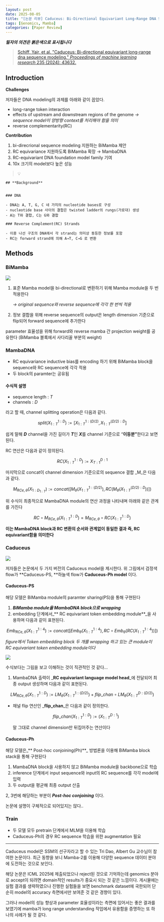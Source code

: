 ```yaml
---
layout: post
date: 2025-08-05
title: "[논문 리뷰] Caduceus: Bi-Directional Equivariant Long-Range DNA Sequence Modeling"
tags: [Genomics, Mamba]
categories: [Paper Review]
---
```


<span class="notion-red">_**필자의 의견은 붉은색으로 표시됩니다**_</span>


> [Schiff, Yair, et al. "Caduceus: Bi-directional equivariant long-range dna sequence modeling." ](https://pmc.ncbi.nlm.nih.gov/articles/PMC12189541/)[_Proceedings of machine learning research_](https://pmc.ncbi.nlm.nih.gov/articles/PMC12189541/)[ 235 (2024): 43632.](https://pmc.ncbi.nlm.nih.gov/articles/PMC12189541/)



## Introduction


**Challenges**


저자들은 DNA modeling의 과제를 아래와 같이 꼽았다.

- long-range token interaction
- effects of upstream and downstream regions of the genome 
_→ sequence model이 양방향 context를 처리해야 함을 의미_
- reverse complementarity(RC)

**Contribution**

1. bi-direcrional sequence modeling 지원하는 BiMamba 제안
1. RC equivariance 지원하도록 BiMamba 확장 → MambaDNA
1. RC-equivariant DNA foundation model family 기여
1. 10x 크기의 model보다 높은 성능

> 💡 


	## **Background**


	### DNA

	- DNA는 A, T, G, C 네 가지의 nucleotide bases로 구성
	- nucleotide base 사이의 결합은 twisted ladder의 rungs(가로대) 생성
	- A는 T와 결합, C는 G와 결합

	### Reverse Complement(RC) Strands

	- 이중 나선 구조의 DNA에서 각 strand는 의미상 동등한 정보를 포함
	- RC는 forward strand에 의해 A→T, C→G 로 변환


## Methods



### BiMamba


![](https://prod-files-secure.s3.us-west-2.amazonaws.com/542b861c-36a8-4051-84e5-8804b6728dba/2c247d59-7815-4980-99f0-8f0d21f445a7/image.png?X-Amz-Algorithm=AWS4-HMAC-SHA256&X-Amz-Content-Sha256=UNSIGNED-PAYLOAD&X-Amz-Credential=ASIAZI2LB466S7S45IUW%2F20251011%2Fus-west-2%2Fs3%2Faws4_request&X-Amz-Date=20251011T150104Z&X-Amz-Expires=3600&X-Amz-Security-Token=IQoJb3JpZ2luX2VjEG0aCXVzLXdlc3QtMiJHMEUCIQCwpwZ3iW7qvd%2FVWxA1r8lj2kwKOo%2FTnaPjdvO6lE1x8QIgO%2BZBHtbUFz1QONkGwQlC%2BZ8cHVMuF1tcwSPogqM3PHkq%2FwMIFhAAGgw2Mzc0MjMxODM4MDUiDARTrbduDOi0OwY6XircAxQ4YLn9zu2MvWFkbhVEJS357QKlFTIOXP%2FNmDG9pyzo9TrHpS0W5XjmbCm2obkR1bRmzGkcZ4f1P72kQpco8Ag41u6LviTuTmYf5t%2BkrtkuocsNpIiwibE0mRoP5IdZVMN%2BYcLv7VnevRztGlPFrM%2FETKEcclZhdbaKl90nH9wq1O8mqb7jNo2C5ury2Zh68HK%2BBRblShWd4Ed7JySHbD1hsEaRicvYonRa89Z0jYXzqi7P8XRQHc4%2BPjyhFVOU0WyOxASpc2Z91nqVvWa3CsqrYA5xDYIBehysL1jCOWr9kM66Jq7xE4tgcGvC%2BE98WZjfOKQEsWQgSX326CoIogERhc8%2F6MJpKd8c4TyAe3%2FISR0ibvmNg0TROSVsaBgh%2BQNFV3QrV%2FumF0ZDjxxPdoIzkbycDY6yEnxEEDsW6Ac23wH3N76kaNv1V8INkUEza2hiaBx8D7OAvyFFSWio8jFcpOsCESp6GFPXsuCMe8bxUEmmGYAAfJzPzw0bV0%2FZncTgXSAFlhLq0%2FCH63eE9LZPhQEAPvowZt7%2F42iQ2wooO2OqVN3UnuH4%2F5CgXnJF%2B1Xi4Qto%2BdTW8fjjL8hwXzIdihc5FgeNeWxouWnKOrc%2FdB9NmB8zOwY81MLqMOukqccGOqUBqTI1XFXweMNfbReunHfRw73oqEMzEpTocziR1oR6aN6jJS%2BQZRPqHhkJYnVdDdm6zbNVNj431ZEV4N2Glsx7nSqu0CntSvnHPGxmgZ3xmCPH8hYPDhbsKiH%2B%2FieHvNW0lNRg4%2FkxwFLC1bk0VkZauZGS35grKooxpUMl%2FcBejCtB6KdjO%2BsMCDtavyswqyKnMCb8AyOW0clOG04ecPNcmYLaYD8K&X-Amz-Signature=d832d6e302f8ab1381fc5b914dfaa239d689ad66cc03793621a9577237240f84&X-Amz-SignedHeaders=host&x-amz-checksum-mode=ENABLED&x-id=GetObject)

1. 표준 Mamba model을 bi-directional로 변환하기 위해 Mamba module을 두 번 적용한다

	_→ original sequence와 reverse sequence에 각각 한 번씩 적용_

1. 정보 결합을 위해 reverse sequence의 output은 length dimension 기준으로 flip되어 forward sequence에 추가한다

parameter 효율성을 위해 forward와 reverse mamba 간 projection weight를 공유한다 (BiMamba 블록에서 사다리꼴 부분의 weight)



### MambaDNA

- RC equivariance inductive bias를 encoding 하기 위해 BiMamba block을 sequence와 RC sequence에 각각 적용
- 두 block의 paramter는 공유됨


#### 수식적 설명

- sequence length : _T_
- channels : _D_

라고 할 때,  channel splitting operation은 다음과 같다.


$$
split(X^{1:D}_{1:T}):=[X^{1:(D/2)}_{1:T},X^{(D/2):D}_{1:T}]
$$


<span class="notion-red">쉽게 말해 </span><span class="notion-red">_**D**_</span><span class="notion-red"> channel을 가진 길이가 </span><span class="notion-red">_**T**_</span><span class="notion-red">인 </span><span class="notion-red">_**X**_</span><span class="notion-red">를 channel 기준으로 “</span><span class="notion-red">**이등분”**</span><span class="notion-red">한다고 보면 된다.</span>


RC 연산은 다음과 같이 정의된다.


$$
RC(X^{1:D}_{1:T}):=X^{D:1}_{T:1}
$$


마지막으로 concat이 channel dimension 기준으로의 sequence 결합 _M_은 다음과 같다.


$$
M_{RCe,\theta}(X_{1:D_{1:T}}):=concat([M_{\theta}(X^{1:(D/2)}_{1:T}),RC(M_{\theta}(X^{(D/2):D}_{1:T}))])
$$


위 수식이 최종적으로 MambaDNA module의 연산 과정을 나타내며 아래와 같은 관계를 가진다


$$
RC\circ M_{RCe,\theta}(X^{1:D}_{1:T}) = M_{RCe,\theta} \circ RC(X^{1:D}_{1:T})
$$


**이는 MambaDNA block과 RC 변환의 순서와 관계없이 동일한 결과 즉, RC equivariant함을 의미한다**



### Caduceus


![](https://prod-files-secure.s3.us-west-2.amazonaws.com/542b861c-36a8-4051-84e5-8804b6728dba/f94a60d7-8145-473b-aef9-7c68d3ec604a/image.png?X-Amz-Algorithm=AWS4-HMAC-SHA256&X-Amz-Content-Sha256=UNSIGNED-PAYLOAD&X-Amz-Credential=ASIAZI2LB466S7S45IUW%2F20251011%2Fus-west-2%2Fs3%2Faws4_request&X-Amz-Date=20251011T150104Z&X-Amz-Expires=3600&X-Amz-Security-Token=IQoJb3JpZ2luX2VjEG0aCXVzLXdlc3QtMiJHMEUCIQCwpwZ3iW7qvd%2FVWxA1r8lj2kwKOo%2FTnaPjdvO6lE1x8QIgO%2BZBHtbUFz1QONkGwQlC%2BZ8cHVMuF1tcwSPogqM3PHkq%2FwMIFhAAGgw2Mzc0MjMxODM4MDUiDARTrbduDOi0OwY6XircAxQ4YLn9zu2MvWFkbhVEJS357QKlFTIOXP%2FNmDG9pyzo9TrHpS0W5XjmbCm2obkR1bRmzGkcZ4f1P72kQpco8Ag41u6LviTuTmYf5t%2BkrtkuocsNpIiwibE0mRoP5IdZVMN%2BYcLv7VnevRztGlPFrM%2FETKEcclZhdbaKl90nH9wq1O8mqb7jNo2C5ury2Zh68HK%2BBRblShWd4Ed7JySHbD1hsEaRicvYonRa89Z0jYXzqi7P8XRQHc4%2BPjyhFVOU0WyOxASpc2Z91nqVvWa3CsqrYA5xDYIBehysL1jCOWr9kM66Jq7xE4tgcGvC%2BE98WZjfOKQEsWQgSX326CoIogERhc8%2F6MJpKd8c4TyAe3%2FISR0ibvmNg0TROSVsaBgh%2BQNFV3QrV%2FumF0ZDjxxPdoIzkbycDY6yEnxEEDsW6Ac23wH3N76kaNv1V8INkUEza2hiaBx8D7OAvyFFSWio8jFcpOsCESp6GFPXsuCMe8bxUEmmGYAAfJzPzw0bV0%2FZncTgXSAFlhLq0%2FCH63eE9LZPhQEAPvowZt7%2F42iQ2wooO2OqVN3UnuH4%2F5CgXnJF%2B1Xi4Qto%2BdTW8fjjL8hwXzIdihc5FgeNeWxouWnKOrc%2FdB9NmB8zOwY81MLqMOukqccGOqUBqTI1XFXweMNfbReunHfRw73oqEMzEpTocziR1oR6aN6jJS%2BQZRPqHhkJYnVdDdm6zbNVNj431ZEV4N2Glsx7nSqu0CntSvnHPGxmgZ3xmCPH8hYPDhbsKiH%2B%2FieHvNW0lNRg4%2FkxwFLC1bk0VkZauZGS35grKooxpUMl%2FcBejCtB6KdjO%2BsMCDtavyswqyKnMCb8AyOW0clOG04ecPNcmYLaYD8K&X-Amz-Signature=c7b613997324a324741a9989029a833ecc1a247f25614cbe88d914d716fe8c10&X-Amz-SignedHeaders=host&x-amz-checksum-mode=ENABLED&x-id=GetObject)


저자들은 논문에서 두 가지 버전의 Caduceus model을 제시한다. 위 그림에서 검정색 flow가 **Caduceus-PS, **하늘색 flow가 **Caduceus-Ph model** 이다.



#### Caduceus-PS


해당 모델은 BiMamba module의 paramter sharing(PS)을 통해 구현된다

1. _**BiMamba module을 MambaDNA block으로 wrapping**_
1. embedding 단계에서_** RC equivariant token embedding module**_을 사용하며 다음과 같이 표현된다.

$$
Emb_{RCe,\theta}(X^{1:4}_{1:T}):=concat([Emb_{\theta}(X^{1:4}_{1:T}),RC \circ Emb_{\theta}(RC(X^{1:4}_{1:T}))])
$$


_figure에서 Token embedding block 두 개를 wrapping 하고 있는 큰 module이 RC equivariant token embedding module이다_


![](https://prod-files-secure.s3.us-west-2.amazonaws.com/542b861c-36a8-4051-84e5-8804b6728dba/b175e4da-71eb-4e91-8c23-a06dabe673c9/image.png?X-Amz-Algorithm=AWS4-HMAC-SHA256&X-Amz-Content-Sha256=UNSIGNED-PAYLOAD&X-Amz-Credential=ASIAZI2LB466S7S45IUW%2F20251011%2Fus-west-2%2Fs3%2Faws4_request&X-Amz-Date=20251011T150105Z&X-Amz-Expires=3600&X-Amz-Security-Token=IQoJb3JpZ2luX2VjEG0aCXVzLXdlc3QtMiJHMEUCIQCwpwZ3iW7qvd%2FVWxA1r8lj2kwKOo%2FTnaPjdvO6lE1x8QIgO%2BZBHtbUFz1QONkGwQlC%2BZ8cHVMuF1tcwSPogqM3PHkq%2FwMIFhAAGgw2Mzc0MjMxODM4MDUiDARTrbduDOi0OwY6XircAxQ4YLn9zu2MvWFkbhVEJS357QKlFTIOXP%2FNmDG9pyzo9TrHpS0W5XjmbCm2obkR1bRmzGkcZ4f1P72kQpco8Ag41u6LviTuTmYf5t%2BkrtkuocsNpIiwibE0mRoP5IdZVMN%2BYcLv7VnevRztGlPFrM%2FETKEcclZhdbaKl90nH9wq1O8mqb7jNo2C5ury2Zh68HK%2BBRblShWd4Ed7JySHbD1hsEaRicvYonRa89Z0jYXzqi7P8XRQHc4%2BPjyhFVOU0WyOxASpc2Z91nqVvWa3CsqrYA5xDYIBehysL1jCOWr9kM66Jq7xE4tgcGvC%2BE98WZjfOKQEsWQgSX326CoIogERhc8%2F6MJpKd8c4TyAe3%2FISR0ibvmNg0TROSVsaBgh%2BQNFV3QrV%2FumF0ZDjxxPdoIzkbycDY6yEnxEEDsW6Ac23wH3N76kaNv1V8INkUEza2hiaBx8D7OAvyFFSWio8jFcpOsCESp6GFPXsuCMe8bxUEmmGYAAfJzPzw0bV0%2FZncTgXSAFlhLq0%2FCH63eE9LZPhQEAPvowZt7%2F42iQ2wooO2OqVN3UnuH4%2F5CgXnJF%2B1Xi4Qto%2BdTW8fjjL8hwXzIdihc5FgeNeWxouWnKOrc%2FdB9NmB8zOwY81MLqMOukqccGOqUBqTI1XFXweMNfbReunHfRw73oqEMzEpTocziR1oR6aN6jJS%2BQZRPqHhkJYnVdDdm6zbNVNj431ZEV4N2Glsx7nSqu0CntSvnHPGxmgZ3xmCPH8hYPDhbsKiH%2B%2FieHvNW0lNRg4%2FkxwFLC1bk0VkZauZGS35grKooxpUMl%2FcBejCtB6KdjO%2BsMCDtavyswqyKnMCb8AyOW0clOG04ecPNcmYLaYD8K&X-Amz-Signature=30fd1d5110d7fffa3823a53426e513aadb5de56b6651a54bbc190bb9bf8f5146&X-Amz-SignedHeaders=host&x-amz-checksum-mode=ENABLED&x-id=GetObject)


<span class="notion-red">수식보다는 그림을 보고 이해하는 것이 직관적인 것 같다…</span>

1. MambaDNA 출력이 _**RC equivariant language model head**_에 전달되어 최종 output 생성하며 다음과 같이 표현된다.

$$
LM_{RCe,\theta}(X^{1:D}_{1:T}):= LM_{\theta}(X^{1:(D/2)}_{1:T})+flip\_chan\circ LM_{\theta}(X^{D:(D/2)}_{1:T})
$$

- 채널 flip 연산인 _**flip\_chan**_은 다음과 같이 정의한다.

	$$
	flip\_chan(X^{1:D}_{1:T}):=(X^{D:1}_{1:T})
	$$


	말 그대로 channel dimension만 뒤집어주는 연산이다



#### Caduceus-Ph


해당 모델은_** Post-hoc conjoining(Ph)**_ 방법론을 이용해 BiMamba block stack을 통해 구현된다

1. MambaDNA block을 사용하지 않고 BiMamba module을 backbone으로 학습
1. inference 단계에서 input sequence와 input의 RC sequence를 각각 model에 입력
1. 두 output을 평균해 최종 output 산출

2, 3번에 해당하는 부분이 _**Post-hoc conjoining**_ 이다.


<span class="notion-red">논문에 설명이 구체적으로 되어있지는 않다..</span>



### Train

- 두 모델 모두 pretrain 단계에서 MLM을 이용해 학습
- Caduceus-Ph의 경우 RC sequence 학습을 위한 augmentation 필요

---


<span class="notion-red">Caduceus model은 SSM의 선구자라고 할 수 있는 Tri Dao, Albert Gu 교수님이 참여한 논문이다. 최근 동향을 보니 Mamba-2를 이용해 다양한 sequence 데이터 분야에 도전하는 것으로 보인다.</span>


<span class="notion-red">해당 논문은 ICML 2025에 제출되었으나 reject된 것으로 기억하는데 genomics 분야로 accept이 되려면 domain적인 results가 중요시 되는 것 같은 느낌이다. 게시물에는 실험 결과를 생략하였으나 진행한 실험들을 보면 benchmark dataset에 국한되어 단순히 model의 accuracy 측면에서만 보여준 것 같은 경향이 있다.</span>


<span class="notion-red">그러나 model의 성능 향상과 parameter 효율성이라는 측면에 있어서는 좋은 결과를 보였기에 mamba가 long range understanding 작업에서 유용함을 증명하는 또 하나의 사례가 될 것 같다.</span>

